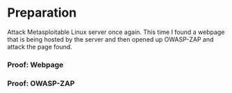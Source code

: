# Preparation
Attack Metasploitable Linux server once again. This time I found a webpage that is being hosted by the server and then opened up OWASP-ZAP and attack the page found.

### Proof: Webpage 


### Proof: OWASP-ZAP
